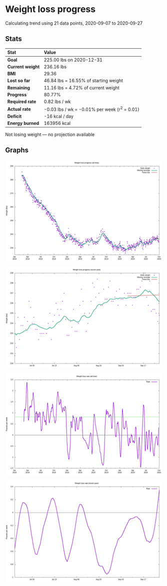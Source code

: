 # Weight loss progress

Calculating trend using 21 data points, 2020-09-07 to 2020-09-27

## Stats

Stat|Value
:-|:-
**Goal**|225.00 lbs on 2020-12-31
**Current weight**|236.16 lbs
**BMI**|29.36
**Lost so far**|46.84 lbs = 16.55% of starting weight
**Remaining**|11.16 lbs =  4.72% of current  weight
**Progress**|80.77%
**Required rate**|0.82 lbs / wk
**Actual rate**|-0.03 lbs / wk = -0.01% per week  (r<sup>2</sup> = 0.01)
**Deficit**|-16 kcal / day
**Energy burned**|163956 kcal

Not losing weight &mdash; no projection available

## Graphs

![](weight-graph-alltime.png)

![](weight-graph-recent.png)

![](rate-graph-alltime.png)

![](rate-graph-recent.png)
